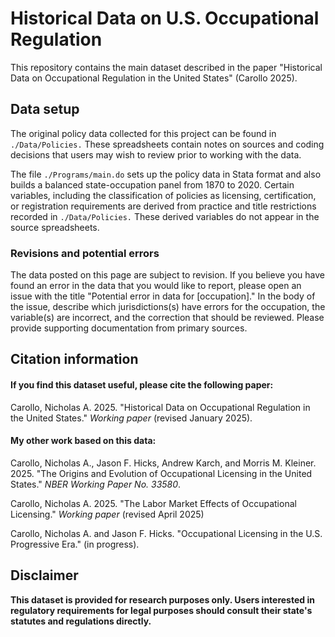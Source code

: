 # Historical Data on U.S. Occupational Regulation

This repository contains the main dataset described in the paper "Historical Data on Occupational Regulation in the United States" (Carollo 2025). 


## Data setup

The original policy data collected for this project can be found in `./Data/Policies.` These spreadsheets contain notes on sources and coding decisions that users may wish to review prior to working with the data. 

The file `./Programs/main.do` sets up the policy data in Stata format and also builds a balanced state-occupation panel from 1870 to 2020. Certain variables, including the classification of policies as licensing, certification, or registration requirements are derived from practice and title restrictions recorded in `./Data/Policies.` These derived variables do not appear in the source spreadsheets. 
 
### Revisions and potential errors

The data posted on this page are subject to revision. If you believe you have found an error in the data that you would like to report, please open an issue with the title "Potential error in data for [occupation]." In the body of the issue, describe which jurisdictions(s) have errors for the occupation, the variable(s) are incorrect, and the correction that should be reviewed. Please provide supporting documentation from primary sources. 

## Citation information

#### If you find this dataset useful, please cite the following paper: 

Carollo, Nicholas A. 2025. "Historical Data on Occupational Regulation in the United States." *Working paper* (revised January 2025).  

#### My other work based on this data:

Carollo, Nicholas A., Jason F. Hicks, Andrew Karch, and Morris M. Kleiner. 2025. "The Origins and Evolution of Occupational Licensing in the United States." *NBER Working Paper No. 33580*.

Carollo, Nicholas A. 2025. "The Labor Market Effects of Occupational Licensing." *Working paper* (revised April 2025)

Carollo, Nicholas A. and Jason F. Hicks. "Occupational Licensing in the U.S. Progressive Era." (in progress).

## Disclaimer

**This dataset is provided for research purposes only. Users interested in regulatory requirements for legal purposes should consult their state's statutes and regulations directly.**
